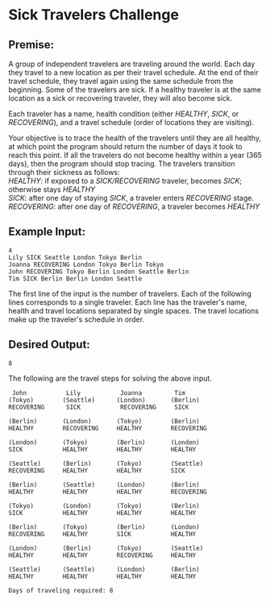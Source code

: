 # Sick Travelers Challenge
## Premise:

A group of independent travelers are traveling around the world. Each day they travel to a new location as per their travel schedule. At the end of their travel schedule, they travel again using the same schedule from the beginning. Some of the travelers are sick. If a healthy traveler is at the same location as a sick or recovering traveler, they will also become sick.

Each traveler has a name, health condition (either *HEALTHY*, *SICK*, or *RECOVERING*), and a travel schedule (order of locations they are visiting).

Your objective is to trace the health of the travelers until they are all healthy, at which point the program should return the number of days it took to reach this point. If all the travelers do not become healthy within a year (365 days), then the program should stop tracing. The travelers transition through their sickness as follows:  
*HEALTHY*: if exposed to a *SICK/RECOVERING* traveler, becomes *SICK*; otherwise stays *HEALTHY*  
*SICK*: after one day of staying *SICK*, a traveler enters *RECOVERING* stage. 
*RECOVERING*: after one day of *RECOVERING*, a traveler becomes *HEALTHY*  

## Example Input:
```
4
Lily SICK Seattle London Tokyo Berlin
Joanna RECOVERING London Tokyo Berlin Tokyo
John RECOVERING Tokyo Berlin London Seattle Berlin
Tim SICK Berlin Berlin London Seattle
```
The first line of the input is the number of travelers. Each of the following lines corresponds to a single traveler. Each line has the traveler's name, health and travel locations separated by single spaces. The travel locations make up the traveler's schedule in order.

## Desired Output:  

`8`

The following are the travel steps for solving the above input.
```
 John           Lily           Joanna         Tim           
(Tokyo)        (Seattle)      (London)       (Berlin)       
RECOVERING      SICK           RECOVERING     SICK           

(Berlin)       (London)       (Tokyo)        (Berlin)       
HEALTHY        RECOVERING     HEALTHY        RECOVERING     

(London)       (Tokyo)        (Berlin)       (London)       
SICK           HEALTHY        HEALTHY        HEALTHY        

(Seattle)      (Berlin)       (Tokyo)        (Seattle)      
RECOVERING     HEALTHY        HEALTHY        SICK           

(Berlin)       (Seattle)      (London)       (Berlin)       
HEALTHY        HEALTHY        HEALTHY        RECOVERING     

(Tokyo)        (London)       (Tokyo)        (Berlin)       
SICK           HEALTHY        HEALTHY        HEALTHY        

(Berlin)       (Tokyo)        (Berlin)       (London)       
RECOVERING     HEALTHY        SICK           HEALTHY        

(London)       (Berlin)       (Tokyo)        (Seattle)      
HEALTHY        HEALTHY        RECOVERING     HEALTHY        

(Seattle)      (Seattle)      (London)       (Berlin)       
HEALTHY        HEALTHY        HEALTHY        HEALTHY        

Days of traveling required: 8
```

